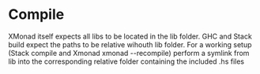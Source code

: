 # Compile

XMonad itself expects all libs to be located in the lib folder. GHC and Stack build expect the paths to be relative wihouth lib folder. For a working setup (Stack compile and Xmonad xmonad --recompile) perform a symlink from lib into the corresponding relative folder containing
the included .hs files
